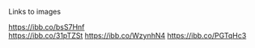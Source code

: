 Links to images

https://ibb.co/bsS7Hnf  
https://ibb.co/31pTZSt
https://ibb.co/WzynhN4
https://ibb.co/PGTqHc3
